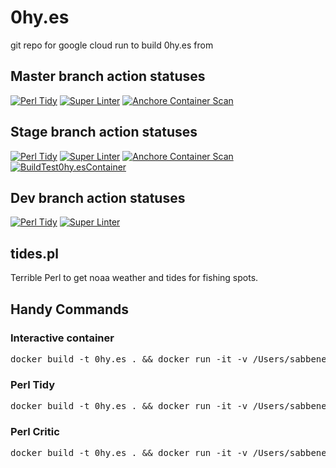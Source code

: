 # 0hy.es
git repo for google cloud run to build 0hy.es from

## Master branch action statuses
[![Perl Tidy](https://github.com/sabbene/0hy.es/actions/workflows/perltidy.yml/badge.svg?branch=master)](https://github.com/sabbene/0hy.es/actions/workflows/perltidy.yml)
[![Super Linter](https://github.com/sabbene/0hy.es/actions/workflows/superlinter.yml/badge.svg?branch=master)](https://github.com/sabbene/0hy.es/actions/workflows/superlinter.yml)
[![Anchore Container Scan](https://github.com/sabbene/0hy.es/actions/workflows/anchore-analysis.yml/badge.svg?branch=master)](https://github.com/sabbene/0hy.es/actions/workflows/anchore-analysis.yml)

## Stage branch action statuses
[![Perl Tidy](https://github.com/sabbene/0hy.es/actions/workflows/perltidy.yml/badge.svg?branch=stage)](https://github.com/sabbene/0hy.es/actions/workflows/perltidy.yml)
[![Super Linter](https://github.com/sabbene/0hy.es/actions/workflows/superlinter.yml/badge.svg?branch=stage)](https://github.com/sabbene/0hy.es/actions/workflows/superlinter.yml)
[![Anchore Container Scan](https://github.com/sabbene/0hy.es/actions/workflows/anchore-analysis.yml/badge.svg?branch=stage)](https://github.com/sabbene/0hy.es/actions/workflows/anchore-analysis.yml)
[![BuildTest0hy.esContainer](https://github.com/sabbene/0hy.es/actions/workflows/testdocker.yml/badge.svg)](https://github.com/sabbene/0hy.es/actions/workflows/testdocker.yml)

## Dev branch action statuses
[![Perl Tidy](https://github.com/sabbene/0hy.es/actions/workflows/perltidy.yml/badge.svg?branch=dev)](https://github.com/sabbene/0hy.es/actions/workflows/perltidy.yml)
[![Super Linter](https://github.com/sabbene/0hy.es/actions/workflows/superlinter.yml/badge.svg?branch=dev)](https://github.com/sabbene/0hy.es/actions/workflows/superlinter.yml)

## tides.pl

Terrible Perl to get noaa weather and tides for fishing spots.

## Handy Commands
### Interactive container
<pre>
docker build -t 0hy.es . && docker run -it -v /Users/sabbene/git/0hy.es:/tmp/ --net=host -e TZ=America/Los_Angeles 0hy.es sh
</pre>

### Perl Tidy
<pre>
docker build -t 0hy.es . && docker run -it -v /Users/sabbene/git/0hy.es:/tmp/ --net=host -e TZ=America/Los_Angeles 0hy.es sh -c 'perltidy -b -bext="/" /tmp/app/src/tides/tides.pl'
</pre>

### Perl Critic
<pre>
docker build -t 0hy.es . && docker run -it -v /Users/sabbene/git/0hy.es:/tmp/ --net=host -e TZ=America/Los_Angeles 0hy.es sh -c 'perlcritic /tmp/app/src/tides/tides.pl'
</pre>
